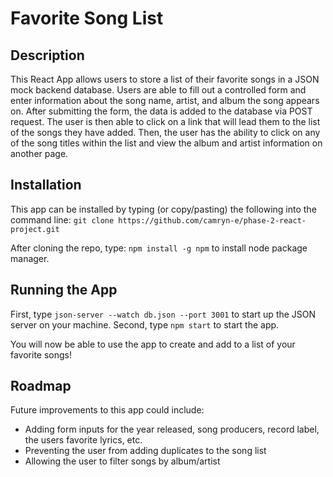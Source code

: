 # Favorite Song List

## Description
This React App allows users to store a list of their favorite songs in a JSON mock backend database. Users are able to fill out a controlled form and enter information about the song name, artist, and album the song appears on. After submitting the form, the data is added to the database via POST request. The user is then able to click on a link that will lead them to the list of the songs they have added. Then, the user has the ability to click on any of the song titles within the list and view the album and artist information on another page.


## Installation
This app can be installed by typing (or copy/pasting) the following into the command line: 
```git clone https://github.com/camryn-e/phase-2-react-project.git```

After cloning the repo, type:
```npm install -g npm```
to install node package manager.

## Running the App
First, type ```json-server --watch db.json --port 3001``` to start up the JSON server on your machine.
Second, type ```npm start``` to start the app.

You will now be able to use the app to create and add to a list of your favorite songs!

## Roadmap
Future improvements to this app could include:
  - Adding form inputs for the year released, song producers, record label, the users favorite lyrics, etc.
  - Preventing the user from adding duplicates to the song list
  - Allowing the user to filter songs by album/artist
